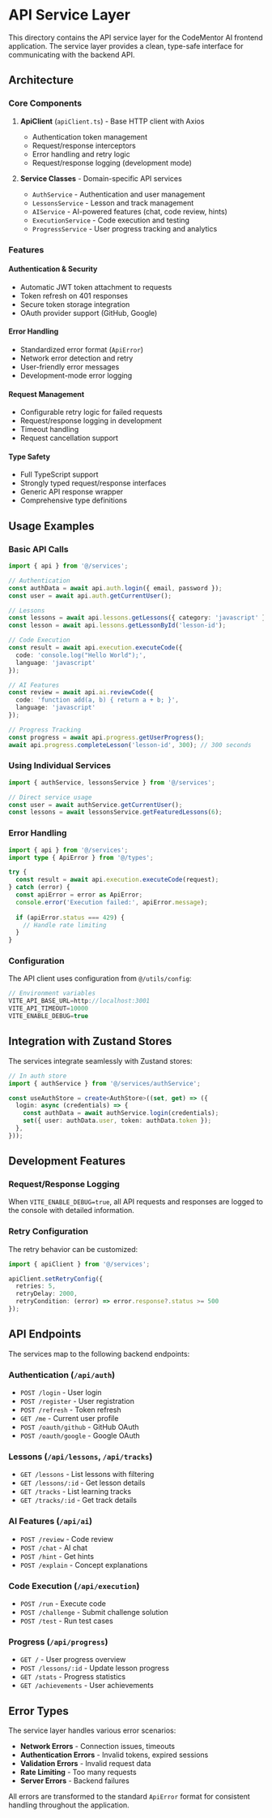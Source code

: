 # API Service Layer

This directory contains the API service layer for the CodeMentor AI frontend application. The service layer provides a clean, type-safe interface for communicating with the backend API.

## Architecture

### Core Components

1. **ApiClient** (`apiClient.ts`) - Base HTTP client with Axios
   - Authentication token management
   - Request/response interceptors
   - Error handling and retry logic
   - Request/response logging (development mode)

2. **Service Classes** - Domain-specific API services
   - `AuthService` - Authentication and user management
   - `LessonsService` - Lesson and track management
   - `AIService` - AI-powered features (chat, code review, hints)
   - `ExecutionService` - Code execution and testing
   - `ProgressService` - User progress tracking and analytics

### Features

#### Authentication & Security
- Automatic JWT token attachment to requests
- Token refresh on 401 responses
- Secure token storage integration
- OAuth provider support (GitHub, Google)

#### Error Handling
- Standardized error format (`ApiError`)
- Network error detection and retry
- User-friendly error messages
- Development-mode error logging

#### Request Management
- Configurable retry logic for failed requests
- Request/response logging in development
- Timeout handling
- Request cancellation support

#### Type Safety
- Full TypeScript support
- Strongly typed request/response interfaces
- Generic API response wrapper
- Comprehensive type definitions

## Usage Examples

### Basic API Calls

```typescript
import { api } from '@/services';

// Authentication
const authData = await api.auth.login({ email, password });
const user = await api.auth.getCurrentUser();

// Lessons
const lessons = await api.lessons.getLessons({ category: 'javascript' });
const lesson = await api.lessons.getLessonById('lesson-id');

// Code Execution
const result = await api.execution.executeCode({
  code: 'console.log("Hello World");',
  language: 'javascript'
});

// AI Features
const review = await api.ai.reviewCode({
  code: 'function add(a, b) { return a + b; }',
  language: 'javascript'
});

// Progress Tracking
const progress = await api.progress.getUserProgress();
await api.progress.completeLesson('lesson-id', 300); // 300 seconds
```

### Using Individual Services

```typescript
import { authService, lessonsService } from '@/services';

// Direct service usage
const user = await authService.getCurrentUser();
const lessons = await lessonsService.getFeaturedLessons(6);
```

### Error Handling

```typescript
import { api } from '@/services';
import type { ApiError } from '@/types';

try {
  const result = await api.execution.executeCode(request);
} catch (error) {
  const apiError = error as ApiError;
  console.error('Execution failed:', apiError.message);
  
  if (apiError.status === 429) {
    // Handle rate limiting
  }
}
```

### Configuration

The API client uses configuration from `@/utils/config`:

```typescript
// Environment variables
VITE_API_BASE_URL=http://localhost:3001
VITE_API_TIMEOUT=10000
VITE_ENABLE_DEBUG=true
```

## Integration with Zustand Stores

The services integrate seamlessly with Zustand stores:

```typescript
// In auth store
import { authService } from '@/services/authService';

const useAuthStore = create<AuthStore>((set, get) => ({
  login: async (credentials) => {
    const authData = await authService.login(credentials);
    set({ user: authData.user, token: authData.token });
  },
}));
```

## Development Features

### Request/Response Logging
When `VITE_ENABLE_DEBUG=true`, all API requests and responses are logged to the console with detailed information.

### Retry Configuration
The retry behavior can be customized:

```typescript
import { apiClient } from '@/services';

apiClient.setRetryConfig({
  retries: 5,
  retryDelay: 2000,
  retryCondition: (error) => error.response?.status >= 500
});
```

## API Endpoints

The services map to the following backend endpoints:

### Authentication (`/api/auth`)
- `POST /login` - User login
- `POST /register` - User registration
- `POST /refresh` - Token refresh
- `GET /me` - Current user profile
- `POST /oauth/github` - GitHub OAuth
- `POST /oauth/google` - Google OAuth

### Lessons (`/api/lessons`, `/api/tracks`)
- `GET /lessons` - List lessons with filtering
- `GET /lessons/:id` - Get lesson details
- `GET /tracks` - List learning tracks
- `GET /tracks/:id` - Get track details

### AI Features (`/api/ai`)
- `POST /review` - Code review
- `POST /chat` - AI chat
- `POST /hint` - Get hints
- `POST /explain` - Concept explanations

### Code Execution (`/api/execution`)
- `POST /run` - Execute code
- `POST /challenge` - Submit challenge solution
- `POST /test` - Run test cases

### Progress (`/api/progress`)
- `GET /` - User progress overview
- `POST /lessons/:id` - Update lesson progress
- `GET /stats` - Progress statistics
- `GET /achievements` - User achievements

## Error Types

The service layer handles various error scenarios:

- **Network Errors** - Connection issues, timeouts
- **Authentication Errors** - Invalid tokens, expired sessions
- **Validation Errors** - Invalid request data
- **Rate Limiting** - Too many requests
- **Server Errors** - Backend failures

All errors are transformed to the standard `ApiError` format for consistent handling throughout the application.